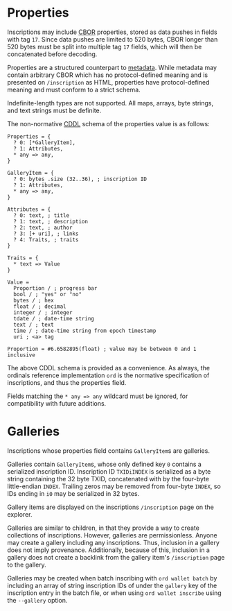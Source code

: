 Properties
==========

Inscriptions may include [CBOR](https://cbor.io/) properties, stored as data
pushes in fields with tag `17`. Since data pushes are limited to 520 bytes,
CBOR longer than 520 bytes must be split into multiple tag `17` fields, which
will then be concatenated before decoding.

Properties are a structured counterpart to [metadata](metadata.md). While
metadata may contain arbitrary CBOR which has no protocol-defined meaning and
is presented on `/inscription` as HTML, properties have protocol-defined
meaning and must conform to a strict schema.

Indefinite-length types are not supported. All maps, arrays, byte strings, and
text strings must be definite.

The non-normative [CDDL](https://datatracker.ietf.org/doc/html/rfc8610) schema
of the properties value is as follows:

```cddl
Properties = {
  ? 0: [*GalleryItem],
  ? 1: Attributes,
  * any => any,
}

GalleryItem = {
  ? 0: bytes .size (32..36), ; inscription ID
  ? 1: Attributes,
  * any => any,
}

Attributes = {
  ? 0: text, ; title
  ? 1: text, ; description
  ? 2: text, ; author
  ? 3: [+ uri], ; links
  ? 4: Traits, ; traits
}

Traits = {
  * text => Value
}

Value =
  Proportion / ; progress bar
  bool / ; "yes" or "no"
  bytes / ; hex
  float / ; decimal
  integer / ; integer
  tdate / ; date-time string
  text / ; text
  time / ; date-time string from epoch timestamp
  uri ; <a> tag

Proportion = #6.6582895(float) ; value may be between 0 and 1 inclusive
```

The above CDDL schema is provided as a convenience. As always, the ordinals
reference implementation `ord` is the normative specification of inscriptions,
and thus the properties field.

Fields matching the `* any => any` wildcard must be ignored, for compatibility
with future additions.

Galleries
=========

Inscriptions whose properties field contains `GalleryItem`s are galleries.

Galleries contain `GalleryItem`s, whose only defined key `0` contains a
serialized inscription ID. Inscription ID `TXIDiINDEX` is serialized as a byte
string containing the 32 byte TXID, concatenated with by the four-byte
little-endian `INDEX`. Trailing zeros may be removed from four-byte `INDEX`, so
IDs ending in `i0` may be serialized in 32 bytes.

Gallery items are displayed on the inscriptions `/inscription` page on the
explorer.

Galleries are similar to children, in that they provide a way to create
collections of inscriptions. However, galleries are permissionless. Anyone may
create a gallery including any inscriptions. Thus, inclusion in a gallery does
not imply provenance. Additionally, because of this, inclusion in a gallery
does not create a backlink from the gallery item's `/inscription` page to the
gallery.

Galleries may be created when batch inscribing with `ord wallet batch` by
including an array of string inscription IDs of under the `gallery` key of the
inscription entry in the batch file, or when using `ord wallet inscribe` using
the `--gallery` option.

